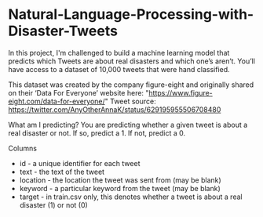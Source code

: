 # Natural-Language-Processing-with-Disaster-Tweets

In this project, I'm challenged to build a machine learning model that predicts which Tweets are about real disasters and which one’s aren’t.
You’ll have access to a dataset of 10,000 tweets that were hand classified.

This dataset was created by the company figure-eight and originally shared on their ‘Data For Everyone’ website here: "https://www.figure-eight.com/data-for-everyone/"
Tweet source: https://twitter.com/AnyOtherAnnaK/status/629195955506708480

What am I predicting?
You are predicting whether a given tweet is about a real disaster or not. If so, predict a 1. If not, predict a 0.

Columns
* id - a unique identifier for each tweet
* text - the text of the tweet
* location - the location the tweet was sent from (may be blank)
* keyword - a particular keyword from the tweet (may be blank)
* target - in train.csv only, this denotes whether a tweet is about a real disaster (1) or not (0)
